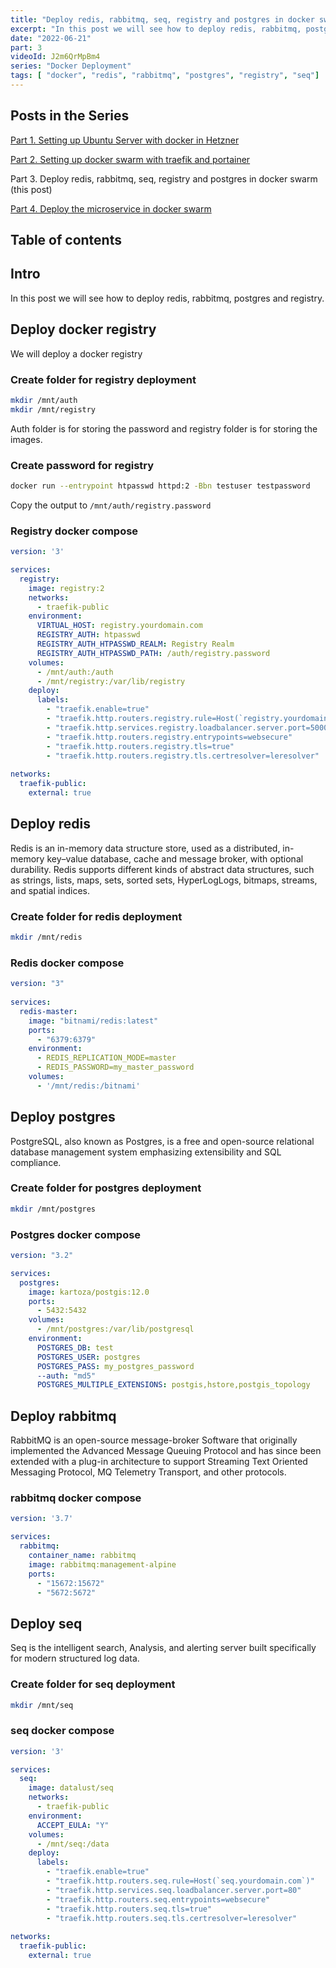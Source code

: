 ```yaml
---
title: "Deploy redis, rabbitmq, seq, registry and postgres in docker swarm"
excerpt: "In this post we will see how to deploy redis, rabbitmq, postgres and registry."
date: "2022-06-21"
part: 3
videoId: J2m6QrMpBm4
series: "Docker Deployment"
tags: [ "docker", "redis", "rabbitmq", "postgres", "registry", "seq"]
---
```


## Posts in the Series

[Part 1. Setting up Ubuntu Server with docker in Hetzner](/posts/part-1-setup-docker-with-ubuntu-server-in-hetzner)

[Part 2. Setting up docker swarm with traefik and portainer](/posts/part-2-setup-docker-swarm-with-traefik-and-portainer)

Part 3. Deploy redis, rabbitmq, seq, registry and postgres in docker swarm (this post)

[Part 4. Deploy the microservice in docker swarm](/posts/part-4-prepare-and-deploy-microservice-in-docker)

## Table of contents

## Intro

In this post we will see how to deploy redis, rabbitmq, postgres and registry.

## Deploy docker registry

We will deploy a docker registry

### Create folder for registry deployment

```bash
mkdir /mnt/auth
mkdir /mnt/registry
```

Auth folder is for storing the password and registry folder is for storing the images.

### Create password for registry

```bash
docker run --entrypoint htpasswd httpd:2 -Bbn testuser testpassword
```

Copy the output to `/mnt/auth/registry.password`

### Registry docker compose

```yml
version: '3'

services:
  registry:
    image: registry:2
    networks:
      - traefik-public
    environment:
      VIRTUAL_HOST: registry.yourdomain.com
      REGISTRY_AUTH: htpasswd
      REGISTRY_AUTH_HTPASSWD_REALM: Registry Realm
      REGISTRY_AUTH_HTPASSWD_PATH: /auth/registry.password
    volumes:
      - /mnt/auth:/auth
      - /mnt/registry:/var/lib/registry
    deploy:
      labels:
        - "traefik.enable=true"
        - "traefik.http.routers.registry.rule=Host(`registry.yourdomain.com`)"
        - "traefik.http.services.registry.loadbalancer.server.port=5000"
        - "traefik.http.routers.registry.entrypoints=websecure"
        - "traefik.http.routers.registry.tls=true"
        - "traefik.http.routers.registry.tls.certresolver=leresolver"
        
networks:
  traefik-public:
    external: true
```

## Deploy redis

Redis is an in-memory data structure store, used as a distributed, in-memory key–value database, cache and message broker, with optional durability. Redis supports different kinds of abstract data structures, such as strings, lists, maps, sets, sorted sets, HyperLogLogs, bitmaps, streams, and spatial indices.

### Create folder for redis deployment

```bash
mkdir /mnt/redis
```

### Redis docker compose

```yml
version: "3"
  
services:
  redis-master:
    image: "bitnami/redis:latest"
    ports:
      - "6379:6379"
    environment:
      - REDIS_REPLICATION_MODE=master
      - REDIS_PASSWORD=my_master_password
    volumes:
      - '/mnt/redis:/bitnami'
```

## Deploy postgres

PostgreSQL, also known as Postgres, is a free and open-source relational database management system emphasizing extensibility and SQL compliance.

### Create folder for postgres deployment

```bash
mkdir /mnt/postgres
```

### Postgres docker compose

```yml
version: "3.2"

services:
  postgres:
    image: kartoza/postgis:12.0
    ports:
      - 5432:5432
    volumes:
      - /mnt/postgres:/var/lib/postgresql
    environment:
      POSTGRES_DB: test
      POSTGRES_USER: postgres
      POSTGRES_PASS: my_postgres_password
      --auth: "md5"
      POSTGRES_MULTIPLE_EXTENSIONS: postgis,hstore,postgis_topology
```

## Deploy rabbitmq

RabbitMQ is an open-source message-broker Software that originally implemented the Advanced Message Queuing Protocol and has since been extended with a plug-in architecture to support Streaming Text Oriented Messaging Protocol, MQ Telemetry Transport, and other protocols.

### rabbitmq docker compose

```yml
version: '3.7'

services:
  rabbitmq:
    container_name: rabbitmq
    image: rabbitmq:management-alpine
    ports:
      - "15672:15672"
      - "5672:5672"
```

## Deploy seq

Seq is the intelligent search, Analysis, and alerting server built specifically for modern structured log data.

### Create folder for seq deployment

```bash
mkdir /mnt/seq
```

### seq docker compose

```yml
version: '3'

services:
  seq:
    image: datalust/seq
    networks:
      - traefik-public
    environment:
      ACCEPT_EULA: "Y"
    volumes:
      - /mnt/seq:/data
    deploy:
      labels:
        - "traefik.enable=true"
        - "traefik.http.routers.seq.rule=Host(`seq.yourdomain.com`)"
        - "traefik.http.services.seq.loadbalancer.server.port=80"
        - "traefik.http.routers.seq.entrypoints=websecure"
        - "traefik.http.routers.seq.tls=true"
        - "traefik.http.routers.seq.tls.certresolver=leresolver"
        
networks:
  traefik-public:
    external: true
```
